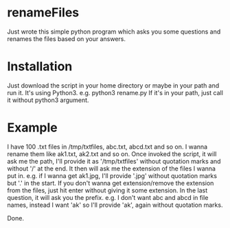# renameFiles





Just wrote this simple python program which asks you some questions and renames the files based on your answers.


# Installation

Just download the script in your home directory or maybe in your path and run it. It's using Python3. e.g. python3 rename.py
If it's in your path, just call it without python3 argument.

# Example

I have 100 .txt files in /tmp/txtfiles, abc.txt, abcd.txt and so on.
I wanna rename them like ak1.txt, ak2.txt and so on.
Once invoked the script, it will ask me the path, I'll provide it as '/tmp/txtfiles' without quotation marks and without '/' at the end.
It then will ask me the extension of the files I wanna put in. e.g. if I wanna get ak1.jpg, I'll provide '.jpg' without quotation marks but '.' in the start.
If you don't wanna get extension/remove the extension from the files, just hit enter without giving it some extension.
In the last question, it will ask you the prefix. e.g. I don't want abc and abcd in file names, instead I want 'ak' so I'll provide 'ak', again without quotation marks.

Done.
